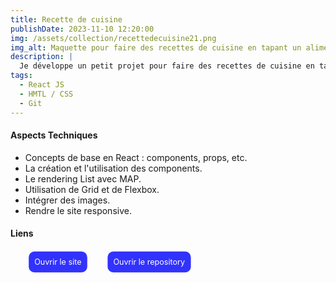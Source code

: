 ```yaml
---
title: Recette de cuisine
publishDate: 2023-11-10 12:20:00
img: /assets/collection/recettedecuisine21.png
img_alt: Maquette pour faire des recettes de cuisine en tapant un aliment
description: |
  Je développe un petit projet pour faire des recettes de cuisine en tapant le nom d'un aliment.
tags:
  - React JS
  - HMTL / CSS
  - Git
---
```


#### Aspects Techniques

- Concepts de base en React : components, props, etc.
- La création et l'utilisation des components.
- Le rendering List avec MAP.
- Utilisation de Grid et de Flexbox.
- Intégrer des images.
- Rendre le site responsive.

#### Liens

<ul class="liens__list" > 
<li class="liens__item"> <a href="https://recettedecuisinedu31.netlify.app" target="_blank" class="liens__link" > Ouvrir le site </a> </li>
<li class="liens__item"> <a href="https://github.com/Soulman2131/mealdb" target="_blank" class="liens__link"> Ouvrir le repository </a></li>
</ul>

  <style>
    .liens__list {
      display:flex; justify-content: left; align-items: center;
      list-style: none; gap: 20px;  

    }
    
    .liens__link {
      display: block;
       background: rgba(0, 0, 255, 0.8);
      color: white;
      padding: 10px;
      border-radius: 10px;
      text-decoration: none;
      transform: scale(.9);
      transition: all .2s;
    }
    .liens__link:hover {
      background: rgb(61, 4, 249);
      transform: translateY(3px) scale(1);
      color: black;
      
    }

  </style>

